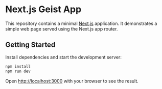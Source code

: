 # Next.js Geist App

This repository contains a minimal [Next.js](https://nextjs.org) application. It demonstrates a simple web page served using the Next.js app router.

## Getting Started

Install dependencies and start the development server:

```bash
npm install
npm run dev
```

Open [http://localhost:3000](http://localhost:3000) with your browser to see the result.
